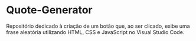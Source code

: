# Quote-Generator
Repositório dedicado à criação de um botão que, ao ser clicado, exibe uma frase aleatória utilizando HTML, CSS e JavaScript no Visual Studio Code.
